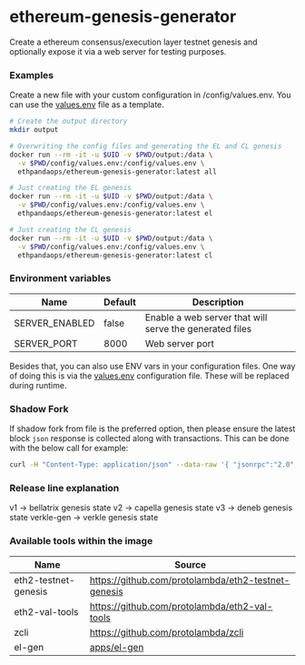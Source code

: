 # ethereum-genesis-generator

Create a ethereum consensus/execution layer testnet genesis and optionally expose it via a web server for testing purposes.

### Examples

Create a new file with your custom configuration in /config/values.env. You can use the [values.env](config-example/values.env) file as a template.

```sh
# Create the output directory
mkdir output

# Overwriting the config files and generating the EL and CL genesis
docker run --rm -it -u $UID -v $PWD/output:/data \
  -v $PWD/config/values.env:/config/values.env \
  ethpandaops/ethereum-genesis-generator:latest all

# Just creating the EL genesis
docker run --rm -it -u $UID -v $PWD/output:/data \
  -v $PWD/config/values.env:/config/values.env \
  ethpandaops/ethereum-genesis-generator:latest el

# Just creating the CL genesis
docker run --rm -it -u $UID -v $PWD/output:/data \
  -v $PWD/config/values.env:/config/values.env \
  ethpandaops/ethereum-genesis-generator:latest cl
```
### Environment variables

Name           | Default | Description
-------------- |-------- | ----
SERVER_ENABLED | false   | Enable a web server that will serve the generated files
SERVER_PORT    | 8000    | Web server port

Besides that, you can also use ENV vars in your configuration files. One way of doing this is via the [values.env](config-example/values.env) configuration file. These will be replaced during runtime.

### Shadow Fork
If shadow fork from file is the preferred option, then please ensure the latest block `json` response is collected along with
transactions. This can be done with the below call for example:
```sh
curl -H "Content-Type: application/json" --data-raw '{ "jsonrpc":"2.0","method":"eth_getBlockByNumber", "params":[ "latest", true ], "id":1 }' localhost:8545
```

### Release line explanation
v1 -> bellatrix genesis state
v2 -> capella genesis state
v3 -> deneb genesis state
verkle-gen -> verkle genesis state

### Available tools within the image

Name | Source
---- | ----
eth2-testnet-genesis | https://github.com/protolambda/eth2-testnet-genesis
eth2-val-tools | https://github.com/protolambda/eth2-val-tools
zcli | https://github.com/protolambda/zcli
el-gen | [apps/el-gen](apps/el-gen)
